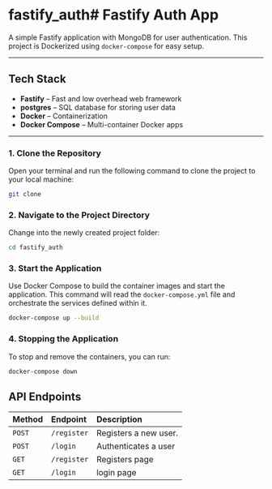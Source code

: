 # fastify_auth# Fastify Auth App

A simple Fastify application with MongoDB for user authentication. This project is Dockerized using `docker-compose` for easy setup.

---

##  Tech Stack

- **Fastify** – Fast and low overhead web framework
- **postgres** – SQL database for storing user data
- **Docker** – Containerization
- **Docker Compose** – Multi-container Docker apps

---


### 1. Clone the Repository

Open your terminal and run the following command to clone the project to your local machine:

```bash
git clone 
```

### 2. Navigate to the Project Directory

Change into the newly created project folder:

```bash
cd fastify_auth
```

### 3. Start the Application

Use Docker Compose to build the container images and start the application. This command will read the `docker-compose.yml` file and orchestrate the services defined within it.

```bash
docker-compose up --build
```
### 4. Stopping the Application
To stop and remove the containers, you can run:

```bash
docker-compose down
```

## API Endpoints


| Method | Endpoint        | Description                     |
| :----- | :-------------- | :------------------------------ |
| `POST` | `/register` | Registers a new user.           |
| `POST` | `/login`    | Authenticates a user            |
| `GET`  | `/register`  |   Registers page               |
| `GET`  | `/login`  |   login page              |


 



